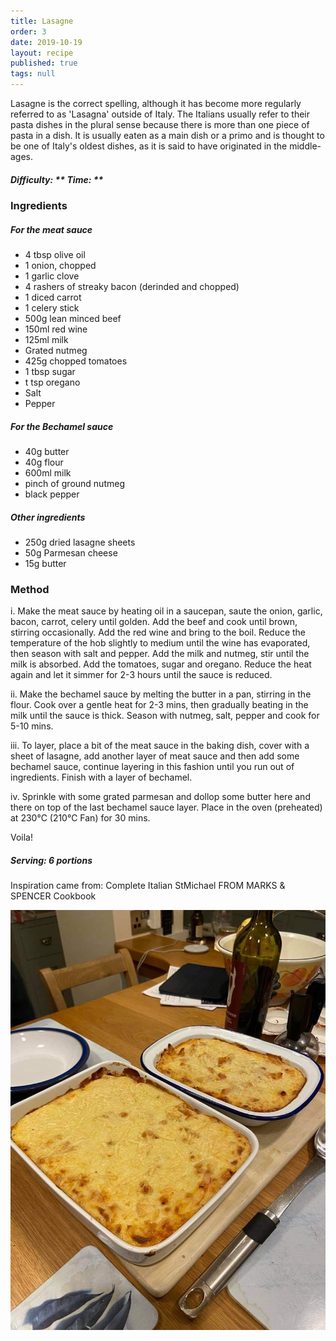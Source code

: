 ```yaml
---
title: Lasagne
order: 3
date: 2019-10-19
layout: recipe
published: true
tags: null
---
```

Lasagne is the correct spelling, although it has become more regularly referred to as 'Lasagna' outside of Italy. The Italians usually refer to their pasta dishes in the plural sense because there is more than one piece of pasta in a dish. It is usually eaten as a main dish or a primo and is thought to be one of Italy's oldest dishes, as it is said to have originated in the middle-ages.  

##### Difficulty: \*\* **Time: \*\***

### Ingredients

##### For the meat sauce

* 4 tbsp olive oil
* 1 onion, chopped
* 1 garlic clove 
* 4 rashers of streaky bacon (derinded and chopped)
* 1 diced carrot
* 1 celery stick
* 500g lean minced beef
* 150ml red wine
* 125ml milk
* Grated nutmeg
* 425g chopped tomatoes
* 1 tbsp sugar
* t tsp oregano
* Salt
* Pepper

##### For the Bechamel sauce

* 40g butter
* 40g flour
* 600ml milk
* pinch of ground nutmeg
* black pepper

##### Other ingredients

* 250g dried lasagne sheets
* 50g Parmesan cheese
* 15g butter

### Method

i. Make the meat sauce by heating oil in a saucepan, saute the onion, garlic, bacon, carrot, celery until golden. Add the beef and cook until brown, stirring occasionally. Add the red wine and bring to the boil. Reduce the temperature of the hob slightly to medium until the wine has evaporated, then season with salt and pepper. Add the milk and nutmeg, stir until the milk is absorbed. Add the tomatoes, sugar and oregano. Reduce the heat again and let it simmer for 2-3 hours until the sauce is reduced. 

ii. Make the bechamel sauce by melting the butter in a pan, stirring in the flour. Cook over a gentle heat for 2-3 mins, then gradually beating in the milk until the sauce is thick. Season with nutmeg, salt, pepper and cook for 5-10 mins.

iii. To layer, place a bit of the meat sauce in the baking dish, cover with a sheet of lasagne, add another layer of meat sauce and then add some bechamel sauce, continue layering in this fashion until you run out of ingredients. Finish with a layer of bechamel. 

iv. Sprinkle with some grated parmesan and dollop some butter here and there on top of the last bechamel sauce layer. Place in the oven (preheated) at 230℃ (210℃ Fan) for 30 mins.

Voila!

##### Serving: 6 portions

Inspiration came from: Complete Italian StMichael FROM MARKS & SPENCER Cookbook

![Two dishes of cooked Lasagne on a table ](../uploads/lasagna.jpg "Lasagne for the family")